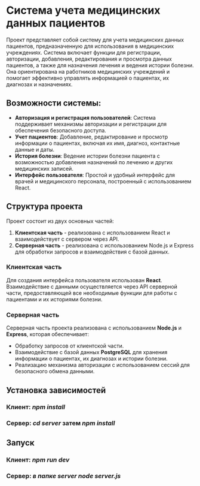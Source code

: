 # Система учета медицинских данных пациентов

Проект представляет собой систему для учета медицинских данных пациентов, предназначенную для использования в медицинских учреждениях. Система включает функции для регистрации, авторизации, добавления, редактирования и просмотра данных пациентов, а также для назначения лечения и ведения истории болезни. Она ориентирована на работников медицинских учреждений и помогает эффективно управлять информацией о пациентах, их диагнозах и назначениях.

## Возможности системы:

- **Авторизация и регистрация пользователей**: Система поддерживает механизмы авторизации и регистрации для обеспечения безопасного доступа.
- **Учет пациентов**: Добавление, редактирование и просмотр информации о пациентах, включая их имя, диагноз, контактные данные и даты.
- **История болезни**: Ведение истории болезни пациента с возможностью добавления назначений по лечению и других медицинских записей.
- **Интерфейс пользователя**: Простой и удобный интерфейс для врачей и медицинского персонала, построенный с использованием React.

## Структура проекта

Проект состоит из двух основных частей:

1. **Клиентская часть** - реализована с использованием React и взаимодействует с сервером через API.
2. **Серверная часть** - реализована с использованием Node.js и Express для обработки запросов и взаимодействия с базой данных.

### Клиентская часть
Для создания интерфейса пользователя использован **React**. Взаимодействие с данными осуществляется через API серверной части, предоставляющей все необходимые функции для работы с пациентами и их историями болезни.

### Серверная часть
Серверная часть проекта реализована с использованием **Node.js** и **Express**, которая обеспечивает:

- Обработку запросов от клиентской части.
- Взаимодействие с базой данных **PostgreSQL** для хранения информации о пациентах, их диагнозах и истории болезни.
- Реализацию механизма авторизации с использованием сессий для безопасного обмена данными.

## Установка зависимостей

### Клиент: ***npm install*** 
### Сервер: ***cd server*** затем ***npm install***

## Запуск
### Клиент: ***npm run dev*** 
### Сервер: ***в папке server node server.js*** 
